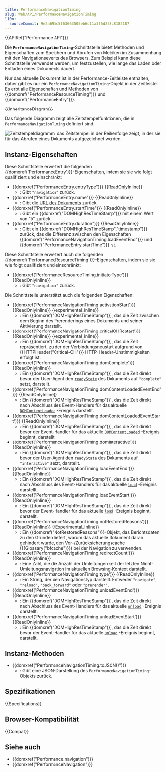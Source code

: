 ```yaml
---
title: PerformanceNavigationTiming
slug: Web/API/PerformanceNavigationTiming
l10n:
  sourceCommit: 9e2a695c5f63663505eb6d11a3f5d238c8182187
---
```


{{APIRef("Performance API")}}

Die **`PerformanceNavigationTiming`**-Schnittstelle bietet Methoden und Eigenschaften zum Speichern und Abrufen von Metriken im Zusammenhang mit den Navigationsevents des Browsers. Zum Beispiel kann diese Schnittstelle verwendet werden, um festzustellen, wie lange das Laden oder Entladen eines Dokuments dauert.

Nur das aktuelle Dokument ist in der Performance-Zeitleiste enthalten, daher gibt es nur ein `PerformanceNavigationTiming`-Objekt in der Zeitleiste. Es erbt alle Eigenschaften und Methoden von {{domxref("PerformanceResourceTiming")}} und {{domxref("PerformanceEntry")}}.

{{InheritanceDiagram}}

Das folgende Diagramm zeigt alle Zeitstempelfunktionen, die in `PerformanceNavigationTiming` definiert sind.

![Zeitstempeldiagramm, das Zeitstempel in der Reihenfolge zeigt, in der sie für das Abrufen eines Dokuments aufgezeichnet werden](https://mdn.github.io/shared-assets/images/diagrams/api/performance/timestamp-diagram.svg)

## Instanz-Eigenschaften

Diese Schnittstelle erweitert die folgenden {{domxref('PerformanceEntry')}}-Eigenschaften, indem sie sie wie folgt qualifiziert und einschränkt:

- {{domxref("PerformanceEntry.entryType")}} {{ReadOnlyInline}}
  - : Gibt `"navigation"` zurück.
- {{domxref("PerformanceEntry.name")}} {{ReadOnlyInline}}
  - : Gibt die [URL des Dokuments](/de/docs/Web/API/Document/URL) zurück.
- {{domxref("PerformanceEntry.startTime")}} {{ReadOnlyInline}}
  - : Gibt ein {{domxref("DOMHighResTimeStamp")}} mit einem Wert von "`0`" zurück.
- {{domxref("PerformanceEntry.duration")}} {{ReadOnlyInline}}
  - : Gibt ein {{domxref("DOMHighResTimeStamp","timestamp")}} zurück, das die Differenz zwischen den Eigenschaften {{domxref("PerformanceNavigationTiming.loadEventEnd")}} und {{domxref("PerformanceEntry.startTime")}} ist.

Diese Schnittstelle erweitert auch die folgenden {{domxref('PerformanceResourceTiming')}}-Eigenschaften, indem sie sie wie folgt qualifiziert und einschränkt:

- {{domxref('PerformanceResourceTiming.initiatorType')}} {{ReadOnlyInline}}
  - : Gibt `"navigation"` zurück.

Die Schnittstelle unterstützt auch die folgenden Eigenschaften:

- {{domxref('PerformanceNavigationTiming.activationStart')}} {{ReadOnlyInline}} {{experimental_inline}}
  - : Ein {{domxref("DOMHighResTimeStamp")}}, das die Zeit zwischen dem Beginn des Prerenderings eines Dokuments und seiner Aktivierung darstellt.
- {{domxref('PerformanceNavigationTiming.criticalCHRestart')}} {{ReadOnlyInline}} {{experimental_inline}}
  - : Ein {{domxref("DOMHighResTimeStamp")}}, das die Zeit repräsentiert, zu der der Verbindungsneustart aufgrund von {{HTTPHeader("Critical-CH")}} HTTP-Header-Unstimmigkeiten erfolgt ist.
- {{domxref('PerformanceNavigationTiming.domComplete')}} {{ReadOnlyInline}}
  - : Ein {{domxref("DOMHighResTimeStamp")}}, das die Zeit direkt bevor der User-Agent den [`readyState`](/de/docs/Web/API/Document/readyState) des Dokuments auf `"complete"` setzt, darstellt.
- {{domxref('PerformanceNavigationTiming.domContentLoadedEventEnd')}} {{ReadOnlyInline}}
  - : Ein {{domxref("DOMHighResTimeStamp")}}, das die Zeit direkt nach Abschluss des Event-Handlers für das aktuelle [`DOMContentLoaded`](/de/docs/Web/API/Document/DOMContentLoaded_event) -Ereignis darstellt.
- {{domxref('PerformanceNavigationTiming.domContentLoadedEventStart')}} {{ReadOnlyInline}}
  - : Ein {{domxref("DOMHighResTimeStamp")}}, das die Zeit direkt bevor der Event-Handler für das aktuelle [`DOMContentLoaded`](/de/docs/Web/API/Document/DOMContentLoaded_event) -Ereignis beginnt, darstellt.
- {{domxref('PerformanceNavigationTiming.domInteractive')}} {{ReadOnlyInline}}
  - : Ein {{domxref("DOMHighResTimeStamp")}}, das die Zeit direkt bevor der User-Agent den [`readyState`](/de/docs/Web/API/Document/readyState) des Dokuments auf `"interactive"` setzt, darstellt.
- {{domxref('PerformanceNavigationTiming.loadEventEnd')}} {{ReadOnlyInline}}
  - : Ein {{domxref("DOMHighResTimeStamp")}}, das die Zeit direkt nach Abschluss des Event-Handlers für das aktuelle [`load`](/de/docs/Web/API/Window/load_event) -Ereignis darstellt.
- {{domxref('PerformanceNavigationTiming.loadEventStart')}} {{ReadOnlyInline}}
  - : Ein {{domxref("DOMHighResTimeStamp")}}, das die Zeit direkt bevor der Event-Handler für das aktuelle [`load`](/de/docs/Web/API/Window/load_event) -Ereignis beginnt, darstellt.
- {{domxref('PerformanceNavigationTiming.notRestoredReasons')}} {{ReadOnlyInline}} {{Experimental_Inline}}
  - : Ein {{domxref("NotRestoredReasons")}}-Objekt, das Berichtsdaten zu den Gründen liefert, warum das aktuelle Dokument daran gehindert wurde, den Vor-/Zurücksicherungscache ({{Glossary("bfcache")}}) bei der Navigation zu verwenden.
- {{domxref('PerformanceNavigationTiming.redirectCount')}} {{ReadOnlyInline}}
  - : Eine Zahl, die die Anzahl der Umleitungen seit der letzten Nicht-Umleitungsnavigation im aktuellen Browsing-Kontext darstellt.
- {{domxref('PerformanceNavigationTiming.type')}} {{ReadOnlyInline}}
  - : Ein String, der den Navigationstyp darstellt. Entweder `"navigate"`, `"reload"`, `"back_forward"` oder `"prerender"`.
- {{domxref('PerformanceNavigationTiming.unloadEventEnd')}} {{ReadOnlyInline}}
  - : Ein {{domxref("DOMHighResTimeStamp")}}, das die Zeit direkt nach Abschluss des Event-Handlers für das aktuelle [`unload`](/de/docs/Web/API/Window/unload_event) -Ereignis darstellt.
- {{domxref('PerformanceNavigationTiming.unloadEventStart')}} {{ReadOnlyInline}}
  - : Ein {{domxref("DOMHighResTimeStamp")}}, das die Zeit direkt bevor der Event-Handler für das aktuelle [`unload`](/de/docs/Web/API/Window/unload_event) -Ereignis beginnt, darstellt.

## Instanz-Methoden

- {{domxref("PerformanceNavigationTiming.toJSON()")}}
  - : Gibt eine JSON-Darstellung des `PerformanceNavigationTiming`-Objekts zurück.

## Spezifikationen

{{Specifications}}

## Browser-Kompatibilität

{{Compat}}

## Siehe auch

- {{domxref("Performance.navigation")}}
- {{domxref("PerformanceNavigation")}}

